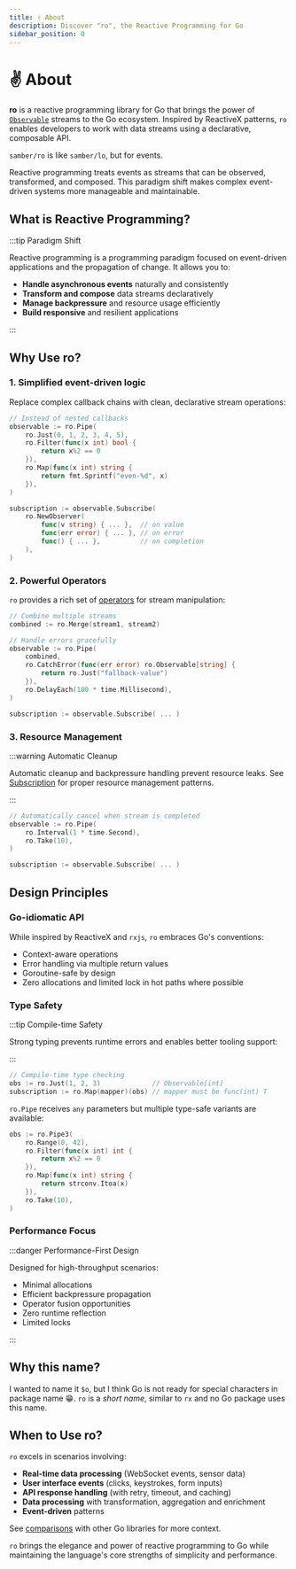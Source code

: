 ```yaml
---
title: ✌️ About
description: Discover "ro", the Reactive Programming for Go
sidebar_position: 0
---
```


# ✌️ About

**ro** is a reactive programming library for Go that brings the power of [`Observable`](./core/observable) streams to the Go ecosystem. Inspired by ReactiveX patterns, `ro` enables developers to work with data streams using a declarative, composable API.

`samber/ro` is like `samber/lo`, but for events.

Reactive programming treats events as streams that can be observed, transformed, and composed. This paradigm shift makes complex event-driven systems more manageable and maintainable.

## What is Reactive Programming?

:::tip Paradigm Shift

Reactive programming is a programming paradigm focused on event-driven applications and the propagation of change. It allows you to:

- **Handle asynchronous events** naturally and consistently
- **Transform and compose** data streams declaratively
- **Manage backpressure** and resource usage efficiently
- **Build responsive** and resilient applications

:::

## Why Use ro?

### 1. **Simplified event-driven logic**

Replace complex callback chains with clean, declarative stream operations:

```go
// Instead of nested callbacks
observable := ro.Pipe(
    ro.Just(0, 1, 2, 3, 4, 5),
    ro.Filter(func(x int) bool {
        return x%2 == 0
    }),
    ro.Map(func(x int) string {
        return fmt.Sprintf("even-%d", x)
    }),
)

subscription := observable.Subscribe(
    ro.NewObserver(
        func(v string) { ... },  // on value
        func(err error) { ... }, // on error
        func() { ... },          // on completion
    ),
)
```

### 2. **Powerful Operators**

`ro` provides a rich set of [operators](./core/operators) for stream manipulation:

```go
// Combine multiple streams
combined := ro.Merge(stream1, stream2)

// Handle errors gracefully
observable := ro.Pipe(
    combined,
    ro.CatchError(func(err error) ro.Observable[string] {
        return ro.Just("fallback-value")
    }),
    ro.DelayEach(100 * time.Millisecond),
)

subscription := observable.Subscribe( ... )
```

### 3. **Resource Management**

:::warning Automatic Cleanup

Automatic cleanup and backpressure handling prevent resource leaks. See [Subscription](./core/subscription) for proper resource management patterns.

:::

```go
// Automatically cancel when stream is completed
observable := ro.Pipe(
    ro.Interval(1 * time.Second),
    ro.Take(10),
)

subscription := observable.Subscribe( ... )
```

## Design Principles

### **Go-idiomatic API**

While inspired by ReactiveX and `rxjs`, `ro` embraces Go's conventions:
- Context-aware operations
- Error handling via multiple return values
- Goroutine-safe by design
- Zero allocations and limited lock in hot paths where possible

### **Type Safety**

:::tip Compile-time Safety

Strong typing prevents runtime errors and enables better tooling support:

:::
```go
// Compile-time type checking
obs := ro.Just(1, 2, 3)             // Observable[int]
subscription := ro.Map(mapper)(obs) // mapper must be func(int) T
```

`ro.Pipe` receives `any` parameters but multiple type-safe variants are available:

```go
obs := ro.Pipe3(
    ro.Range(0, 42),
    ro.Filter(func(x int) int {
        return x%2 == 0
    }),
    ro.Map(func(x int) string {
        return strconv.Itoa(x)
    }),
    ro.Take(10),
)
```

### **Performance Focus**

:::danger Performance-First Design

Designed for high-throughput scenarios:
- Minimal allocations
- Efficient backpressure propagation
- Operator fusion opportunities
- Zero runtime reflection
- Limited locks

:::

## Why this name?

I wanted to name it `$o`, but I think Go is not ready for special characters in package name 😁. `ro` is a *short name*, similar to `rx` and no Go package uses this name.

## When to Use ro?

`ro` excels in scenarios involving:
- **Real-time data processing** (WebSocket events, sensor data)
- **User interface events** (clicks, keystrokes, form inputs)
- **API response handling** (with retry, timeout, and caching)
- **Data processing** with transformation, aggregation and enrichment
- **Event-driven** patterns

See [comparisons](./comparison/lo-vs-ro) with other Go libraries for more context.

`ro` brings the elegance and power of reactive programming to Go while maintaining the language's core strengths of simplicity and performance.
